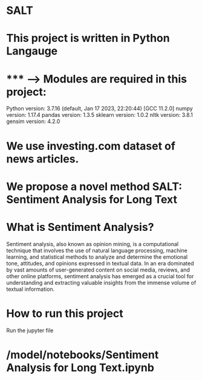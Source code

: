 # SALT
# This project is written in Python Langauge 

# *** --> Modules are required in this project: 
Python version: 3.7.16 (default, Jan 17 2023, 22:20:44) 
[GCC 11.2.0]
numpy version: 1.17.4
pandas version: 1.3.5
sklearn version: 1.0.2
nltk version: 3.8.1
gensim version: 4.2.0
# We use investing.com dataset of news articles.

# We propose a novel method SALT: Sentiment Analysis for Long Text 

# What is Sentiment Analysis?
Sentiment analysis, also known as opinion mining, is a computational technique that involves the use of natural language processing, machine learning, and statistical methods to analyze and determine the emotional tone, attitudes, and opinions expressed in textual data. In an era dominated by vast amounts of user-generated content on social media, reviews, and other online platforms, sentiment analysis has emerged as a crucial tool for understanding and extracting valuable insights from the immense volume of textual information.

# How to run this project 
Run the jupyter file
# /model/notebooks/Sentiment Analysis for Long Text.ipynb
